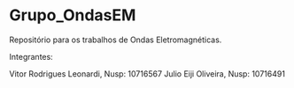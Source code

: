 # Grupo_OndasEM
Repositório para os trabalhos de Ondas Eletromagnéticas.

Integrantes:

Vitor Rodrigues Leonardi, Nusp: 10716567
Julio Eiji Oliveira, Nusp: 10716491
